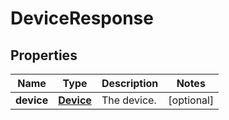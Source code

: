 

# DeviceResponse


## Properties

| Name | Type | Description | Notes |
|------------ | ------------- | ------------- | -------------|
|**device** | [**Device**](Device.md) | The device. |  [optional] |




